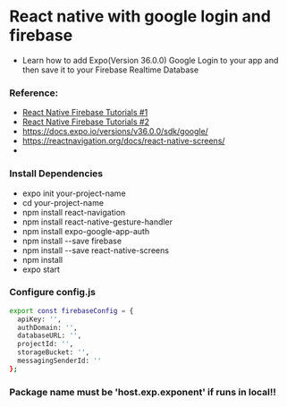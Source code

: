 # React native with google login and firebase 

- Learn how to add Expo(Version 36.0.0) Google Login to your app and then save it to your Firebase Realtime Database 

### Reference:
* [React Native Firebase Tutorials #1](https://www.youtube.com/watch?v=ZcaQJoXY-3Q&list=PLy9JCsy2u97nVN5GxrjC6rv9XfyxoDtB_)
* [React Native Firebase Tutorials #2](https://www.youtube.com/watch?v=GZKaVJEd4JU&list=PLy9JCsy2u97nVN5GxrjC6rv9XfyxoDtB_&index=2)
* https://docs.expo.io/versions/v36.0.0/sdk/google/
* https://reactnavigation.org/docs/react-native-screens/
*

### Install Dependencies

* expo init your-project-name
* cd your-project-name
* npm install react-navigation
* npm install react-native-gesture-handler
* npm install expo-google-app-auth
* npm install --save firebase
* npm install --save react-native-screens
* npm install
* expo start


### Configure config.js 
```sh
export const firebaseConfig = {
  apiKey: '',
  authDomain: '',
  databaseURL: '',
  projectId: '',
  storageBucket: '',
  messagingSenderId: ''
};
```

### Package name must be 'host.exp.exponent' if runs in local!!